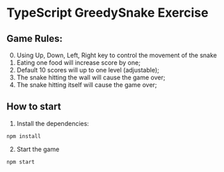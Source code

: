 # TypeScript GreedySnake Exercise

## Game Rules:
0. Using Up, Down, Left, Right key to control the movement of the snake
1. Eating one food will increase score by one;
2. Default 10 scores will up to one level (adjustable);
3. The snake hitting the wall will cause the game over;
4. The snake hitting itself will cause the game over;

## How to start
1. Install the dependencies:
```
npm install
```

2. Start the game
```
npm start
```

